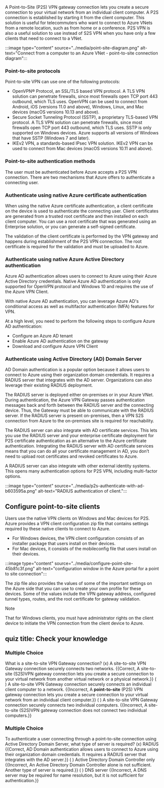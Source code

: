 A Point-to-Site (P2S) VPN gateway connection lets you create a secure connection to your virtual network from an individual client computer. A P2S connection is established by starting it from the client computer. This solution is useful for telecommuters who want to connect to Azure VNets from a remote location, such as from home or a conference. P2S VPN is also a useful solution to use instead of S2S VPN when you have only a few clients that need to connect to a VNet.

:::image type="content" source="../media/point-site-diagram.png" alt-text="Connect from a computer to an Azure VNet - point-to-site connection diagram":::


### Point-to-site protocols

Point-to-site VPN can use one of the following protocols:

 -  OpenVPN® Protocol, an SSL/TLS based VPN protocol. A TLS VPN solution can penetrate firewalls, since most firewalls open TCP port 443 outbound, which TLS uses. OpenVPN can be used to connect from Android, iOS (versions 11.0 and above), Windows, Linux, and Mac devices (macOS versions 10.13 and above).
 -  Secure Socket Tunneling Protocol (SSTP), a proprietary TLS-based VPN protocol. A TLS VPN solution can penetrate firewalls, since most firewalls open TCP port 443 outbound, which TLS uses. SSTP is only supported on Windows devices. Azure supports all versions of Windows that have SSTP (Windows 7 and later).
 -  IKEv2 VPN, a standards-based IPsec VPN solution. IKEv2 VPN can be used to connect from Mac devices (macOS versions 10.11 and above).

### Point-to-site authentication methods

The user must be authenticated before Azure accepts a P2S VPN connection. There are two mechanisms that Azure offers to authenticate a connecting user.

### Authenticate using native Azure certificate authentication

When using the native Azure certificate authentication, a client certificate on the device is used to authenticate the connecting user. Client certificates are generated from a trusted root certificate and then installed on each client computer. You can use a root certificate that was generated using an Enterprise solution, or you can generate a self-signed certificate.

The validation of the client certificate is performed by the VPN gateway and happens during establishment of the P2S VPN connection. The root certificate is required for the validation and must be uploaded to Azure.

### Authenticate using native Azure Active Directory authentication

Azure AD authentication allows users to connect to Azure using their Azure Active Directory credentials. Native Azure AD authentication is only supported for OpenVPN protocol and Windows 10 and requires the use of the Azure VPN Client.

With native Azure AD authentication, you can leverage Azure AD's conditional access as well as multifactor authentication (MFA) features for VPN.

At a high level, you need to perform the following steps to configure Azure AD authentication:

 -  Configure an Azure AD tenant
 -  Enable Azure AD authentication on the gateway
 -  Download and configure Azure VPN Client

### Authenticate using Active Directory (AD) Domain Server

AD Domain authentication is a popular option because it allows users to connect to Azure using their organization domain credentials. It requires a RADIUS server that integrates with the AD server. Organizations can also leverage their existing RADIUS deployment.

The RADIUS server is deployed either on-premises or in your Azure VNet. During authentication, the Azure VPN Gateway passes authentication messages back and forth between the RADIUS server and the connecting device. Thus, the Gateway must be able to communicate with the RADIUS server. If the RADIUS server is present on-premises, then a VPN S2S connection from Azure to the on-premises site is required for reachability.

The RADIUS server can also integrate with AD certificate services. This lets you use the RADIUS server and your enterprise certificate deployment for P2S certificate authentication as an alternative to the Azure certificate authentication. Integrating the RADIUS server with AD certificate services means that you can do all your certificate management in AD, you don’t need to upload root certificates and revoked certificates to Azure.

A RADIUS server can also integrate with other external identity systems. This opens many authentication options for P2S VPN, including multi-factor options.

:::image type="content" source="../media/p2s-authenticate-with-ad-b603595a.png" alt-text="RADIUS authentication of client.":::


## Configure point-to-site clients

Users use the native VPN clients on Windows and Mac devices for P2S. Azure provides a VPN client configuration zip file that contains settings required by these native clients to connect to Azure.

 -  For Windows devices, the VPN client configuration consists of an installer package that users install on their devices.
 -  For Mac devices, it consists of the mobileconfig file that users install on their devices.

:::image type="content" source="../media/configure-point-site-45b81c3f.png" alt-text="configuration window in the Azure portal for a point to site connection":::


The zip file also provides the values of some of the important settings on the Azure side that you can use to create your own profile for these devices. Some of the values include the VPN gateway address, configured tunnel types, routes, and the root certificate for gateway validation.

> [!NOTE]
> That for Windows clients, you must have administrator rights on the client device to initiate the VPN connection from the client device to Azure.

## quiz title: Check your knowledge

### Multiple Choice

What is a site-to-site VPN Gateway connection?
(x) A site-to-site VPN Gateway connection securely connects two networks. {{Correct, A site-to-site (S2S)VPN gateway connection lets you create a secure connection to your virtual network from another virtual network or a physical network.}}
( ) A site-to-site VPN Gateway connection securely connects an individual client computer to a network. {{Incorrect, A **point-to-site** (P2S) VPN gateway connection lets you create a secure connection to your virtual network from an individual client computer.}}
( ) A site-to-site VPN Gateway connection securely connects two individual computers. {{Incorrect, A site-to-site (S2S)VPN gateway connection does not connect two individual computers.}}

### Multiple Choice

To authenticate a user connecting through a point-to-site connection using Active Directory Domain Server, what type of server is required?
(x) RADIUS {{Correct, AD Domain authentication allows users to connect to Azure using their organization domain credentials. It requires a RADIUS server that integrates with the AD server.}}
( ) Active Directory Domain Controller only {{Incorrect, An Active Directory Domain Controller alone is not sufficient. Another type of server is required.}}
( ) DNS server {{Incorrect, A DNS server may be required for name resolution, but it is not sufficient for authentication.}}
